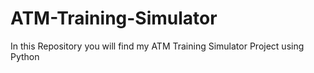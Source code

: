 # ATM-Training-Simulator
In this Repository you will find my ATM Training Simulator Project using Python 
